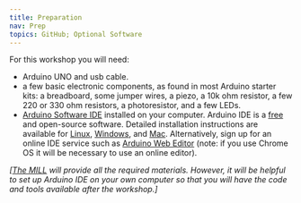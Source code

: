 ```yaml
---
title: Preparation
nav: Prep
topics: GitHub; Optional Software
---
```


For this workshop you will need:

- Arduino UNO and usb cable.
- a few basic electronic components, as found in most Arduino starter kits: a breadboard, some jumper wires, a piezo, a 10k ohm resistor, a few 220 or 330 ohm resistors, a photoresistor, and a few LEDs.
- [Arduino Software IDE](https://www.arduino.cc/en/Main/Software) installed on your computer. Arduino IDE is a [free](https://www.gnu.org/philosophy/free-sw.en.html) and open-source software. Detailed installation instructions are available for [Linux](https://www.arduino.cc/en/Guide/Linux), [Windows](https://www.arduino.cc/en/Guide/Windows), and [Mac](https://www.arduino.cc/en/Guide/MacOSX). Alternatively, sign up for an online IDE service such as [Arduino Web Editor](https://create.arduino.cc/editor) (note: if you use Chrome OS it will be necessary to use an online editor). 

*[[The MILL](http://mill.lib.uidaho.edu/) will provide all the required materials. However, it will be helpful to set up Arduino IDE on your own computer so that you will have the code and tools available after the workshop.]*
